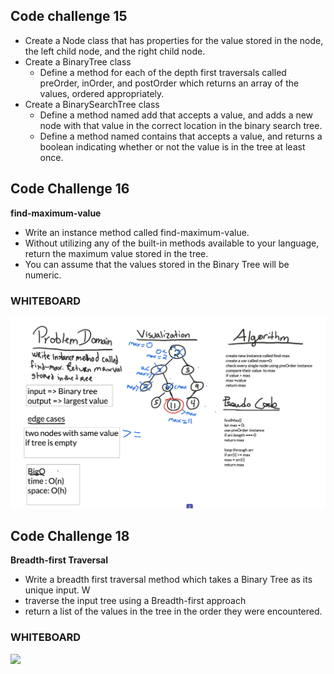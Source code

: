 ## Code challenge 15

- Create a Node class that has properties for the value stored in the node, the left child node, and the right child node.
- Create a BinaryTree class
  - Define a method for each of the depth first traversals called preOrder, inOrder, and postOrder which returns an array of the values, ordered appropriately.
- Create a BinarySearchTree class
  - Define a method named add that accepts a value, and adds a new node with that value in the correct location in the binary search tree.
  - Define a method named contains that accepts a value, and returns a boolean indicating whether or not the value is in the tree at least once.


## Code Challenge 16

**find-maximum-value**

- Write an instance method called find-maximum-value.
- Without utilizing any of the built-in methods available to your language, return the maximum value stored in the tree. 
- You can assume that the values stored in the Binary Tree will be numeric.

### WHITEBOARD
![linked lists kth from end](../../assets/findMax.png)

## Code Challenge 18


**Breadth-first Traversal**

- Write a breadth first traversal method which takes a Binary Tree as its unique input. W
- traverse the input tree using a Breadth-first approach
- return a list of the values in the tree in the order they were encountered.

### WHITEBOARD
![](../../assets/.png)



